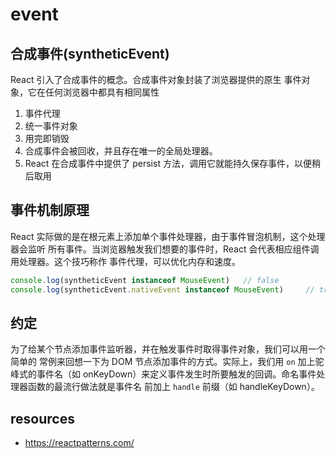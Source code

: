 # event

## 合成事件(syntheticEvent)
React 引入了合成事件的概念。合成事件对象封装了浏览器提供的原生
事件对象，它在任何浏览器中都具有相同属性
1. 事件代理
2. 统一事件对象
3. 用完即销毁
4. 合成事件会被回收，并且存在唯一的全局处理器。
5. React 在合成事件中提供了 persist 方法，调用它就能持久保存事件，以便稍后取用

## 事件机制原理
React 实际做的是在根元素上添加单个事件处理器，由于事件冒泡机制，这个处理器会监听
所有事件。当浏览器触发我们想要的事件时，React 会代表相应组件调用处理器。这个技巧称作
事件代理，可以优化内存和速度。

```js
console.log(syntheticEvent instanceof MouseEvent)   // false
console.log(syntheticEvent.nativeEvent instanceof MouseEvent)     // true
```

## 约定
为了给某个节点添加事件监听器，并在触发事件时取得事件对象，我们可以用一个简单的
常例来回想一下为 DOM 节点添加事件的方式。实际上，我们用 `on` 加上驼峰式的事件名（如
onKeyDown）来定义事件发生时所要触发的回调。命名事件处理器函数的最流行做法就是事件名
前加上 `handle` 前缀（如 handleKeyDown）。


## resources
- https://reactpatterns.com/
